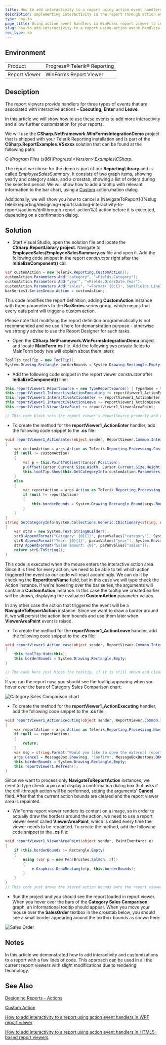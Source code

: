 ```yaml
---
title: How to add interactivity to a report using action event handlers in WinForms Report Viewer
description: Implementing interactivity in the report through action event handlers in the WinForms report viewer.
type: how-to
page_title: Using action event handlers in WinForms report viewer to implement interactivity in the report
slug: how-to-add-interactivity-to-a-report-using-action-event-handlers-in-winforms-report-viewer
res_type: kb
---
```


## Environment
<table>
	<tbody>
		<tr>
			<td>Product</td>
			<td>Progress® Telerik® Reporting</td>
		</tr>
	</tbody>
		<tbody>
		<tr>
			<td>Report Viewer</td>
			<td>WinForms Report Viewer</td>
		</tr>
	</tbody>
</table>

## Desciption

The report viewers provide handlers for three types of events that are associated with interactive actions – **Executing**, **Enter** and **Leave**. 

In this article we will show how to use these events to add more interactivity and allow further customization for your reports.

We will use the **CSharp.NetFramework.WinFormsIntegrationDemo** project that is shipped with your Telerik Reporting installation and is part of the **CSharp.ReportExamples.VSxxxx** solution that can be found at the following path:

*C:\Program Files (x86)\Progress\\<Version\>\Examples\CSharp*. 

The report we chose for the demo is part of our **ReportingLibrary** and is called _EmployeeSalesSummary_.
It consists of two graph items, showing yearly and category sales, 
and a crosstab, showing a list of orders during the selected period. 
We will show how to add a tooltip with relevant information to the bar chart, using a [Custom](../designing-reports-interactivity-custom-action) action.mation dialog.

Additionally, we will show you how to cancel a [NavigateToReport]({%slug telerikreporting/designing-reports/adding-interactivity-to-reports/actions/drillthrough-report-action%}) action before it is executed, depending on a confirmation dialog. 

## Solution 

- Start Visual Studio, open the solution file and locate the **CSharp.ReportLibrary project**. Navigate to **EmployeeSales/EmployeeSalesSummary.cs** file and open it. Add the following code snippet in the report *constructor* right after the **InitializeComponent()** call:

````CS
var customAction = new Telerik.Reporting.CustomAction();
customAction.Parameters.Add("category", "=Fields.Category");
customAction.Parameters.Add("year", "=Fields.OrderDate.Year");
customAction.Parameters.Add("sales", "=Format('{0:C}', Sum(Fields.LineTotal)/1000.0)");
barSeries1.SeriesGroup.Action = customAction;
````

This code modifies the report definition, adding **CustomAction** instance with three parameters to the **BarSeries** series group, which means that every data point will trigger a custom action. 

Please note that modifying the report definition programmatically is not recommended and we use it here for demonstration purpose - otherwise we strongly advise to use the Report Designer for such tasks.

- Open the **CSharp.NetFramework.WinFormsIntegrationDemo** project and locate **MainForm.cs** file. Add the following two private fields to MainForm body (we will explain about them later):

````CS
ToolTip toolTip = new ToolTip();
System.Drawing.Rectangle borderBounds = System.Drawing.Rectangle.Empty;
````

- Add the following code snippet in the report viewer *constructor* after **InitializeComponent()** line:

````CS
this.reportViewer1.ReportSource = new TypeReportSource() { TypeName = typeof(CSharp.EmployeeSalesSummary).AssemblyQualifiedName };
this.reportViewer1.InteractiveActionExecuting += reportViewer1_ActionExecuting;
this.reportViewer1.InteractiveActionEnter += reportViewer1_ActionEnter;
this.reportViewer1.InteractiveActionLeave += reportViewer1_ActionLeave;
this.reportViewer1.ViewerAreaPaint += reportViewer1_ViewerAreaPaint;

// This code block sets the report viewer's ReportSource property and creates the handlers to the interactive action and viewer area paint events.
````

- To create the method for the **reportViewer1_ActionEnter** handler, add the following code snippet to the **.cs** file:

````CS
void reportViewer1_ActionEnter(object sender, ReportViewer.Common.InteractiveActionEventArgs args)
{
	var customAction = args.Action as Telerik.Reporting.Processing.CustomAction;
	if (null != customAction)
	{
		var p = this.PointToClient(Cursor.Position);
		p.Offset(Cursor.Current.Size.Width, Cursor.Current.Size.Height);
		this.toolTip.Show(this.GetCategoryInfo(customAction.Parameters), this, p, 5000);
	}
	else
	{
		var reportAction = args.Action as Telerik.Reporting.Processing.NavigateToReportAction;
		if (null != reportAction)
		{
			this.borderBounds = System.Drawing.Rectangle.Round(args.Bounds);
		}
	}
}
string GetCategoryInfo(System.Collections.Generic.IDictionary<string, object> paramValues)
{
	var strB = new System.Text.StringBuilder();
	strB.AppendFormat("Category: {0}{1}", paramValues["category"], System.Environment.NewLine);
	strB.AppendFormat("Year: {0}{1}", paramValues["year"], System.Environment.NewLine);
	strB.AppendFormat("Sales amount: {0}", paramValues["sales"]);
	return strB.ToString();
}
````

This code is executed when the mouse enters the interactive action area. Since it is fired for every action, we need to be able to tell which action triggered the event so our code will react accordingly. 
We can do it by checking the **ReportItemName** field, but in this case we will type check the Action instance.
If we're hovering over the bar series, the arguments will contain a **CustomAction** instance. In this case the tooltip we created earlier will be shown,
displaying the evaluated **CustomAction** parameter values.

In any other case the action that triggered the event will be a **NavigateToReportAction** instance. Since we want to draw a border around it,
we will persist the action item bounds and use them later when **ViewerAreaPaint** event is raised.

- To create the method for the **reportViewer1_ActionLeave** handler, add the following code snippet to the **.cs** file:

````CS
void reportViewer1_ActionLeave(object sender, ReportViewer.Common.InteractiveActionEventArgs args)
{
	this.toolTip.Hide(this);
	this.borderBounds = System.Drawing.Rectangle.Empty;
}

// The code here just hides the tooltip, if it is still shown and clears the stored action bounds.
````

If you run the report now, you should see the tooltip appearing when you hover over the bars of Category Sales Comparison chart:

![Category Sales Comparison chart](resources/customactionswinformsviewer_categorysalescomparison.png)


- To create the method for the **reportViewer1_ActionExecuting** handler, add the following code snippet to the **.cs** file:

````CS
void reportViewer1_ActionExecuting(object sender, ReportViewer.Common.InteractiveActionCancelEventArgs args)
{
	var reportAction = args.Action as Telerik.Reporting.Processing.NavigateToReportAction;
	if (null == reportAction)
	{
		return;
	}
	var msg = string.Format("Would you like to open the external report for order number {0}?", reportAction.ReportSource.Parameters["OrderNumber"]);
	args.Cancel = MessageBox.Show(msg, "Confirm", MessageBoxButtons.OKCancel) != System.Windows.Forms.DialogResult.OK;
	this.borderBounds = System.Drawing.Rectangle.Empty;
	this.reportViewer1.Refresh();
}
````

Since we want to process only **NavigateToReportAction** instances, 
we need to type check again and display a confirmation dialog box that asks if the drill-through action will be performed,
setting the arguments' **Cancel** field. After that the current action bounds are cleared and the report viewer area is repainted.

- WinForms report viewer renders its content on a image, so in order to actually draw the borders around the action, we need to use a report viewer event called **ViewerAreaPaint**, which is called every time the viewer needs to be repainted. To create the method, add the following code snippet to the **.cs** file:

````CS
void reportViewer1_ViewerAreaPaint(object sender, PaintEventArgs e)
{
	if (this.borderBounds != Rectangle.Empty)
	{
		using (var p = new Pen(Brushes.Salmon, 2f))
		{
			e.Graphics.DrawRectangle(p, this.borderBounds);
		}
	}
}
// This code just draws the stored action bounds onto the report viewer area. Note that this event is raised often, so it is not a good idea to use computation-heavy code within.
````

- Run the project and you should see the report loaded in report viewer.
When you hover over the bars of the **Category Sales Comparison** graph, an informational tooltip should appear.
When you move your mouse over the **SalesOrder** textbox in the crosstab below, you should see a small border appearing around the textbox bounds as shown here:

![Sales Order](resources/customactionswinformsviewer_ordersummary.png)

## Notes

In this article we demonstrated how to add interactivity and customizations to a report with a few lines of code. This approach can be used in all the current report viewers with slight modifications due to rendering technology.


## See Also

[Designing Reports - Actions](../designing-reports-interactivity-actions)

[Custom Action](../designing-reports-interactivity-custom-action)

[How to add interactivity to a report using action event handlers in WPF report viewer](./how-to-add-interactivity-to-a-report-using-action-event-handlers-in-wpf-report-viewer)

[How to add interactivity to a report using action event handlers in HTML5-based report viewers](./how-to-add-interactivity-to-a-report-using-action-event-handlers-with-html5-based-report-viewers)
